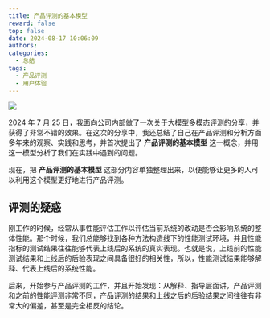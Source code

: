 ```yaml
---
title: 产品评测的基本模型
reward: false
top: false
date: 2024-08-17 10:06:09
authors:
categories:
  - 总结
tags:
  - 产品评测
  - 用户体验
---
```


![](1.png)

2024 年 7 月 25 日，我面向公司内部做了一次关于大模型多模态评测的分享，并获得了非常不错的效果。在这次的分享中，我还总结了自己在产品评测和分析方面多年来的观察、实践和思考，并首次提出了 **产品评测的基本模型** 这一概念，并用这一模型分析了我们在实践中遇到的问题。

现在，把 **产品评测的基本模型** 这部分内容单独整理出来，以便能够让更多的人可以利用这个模型更好地进行产品评测。
<!--more-->

## 评测的疑惑
刚工作的时候，经常从事性能评估工作以评估当前系统的改动是否会影响系统的整体性能。那个时候，我们总能够找到各种方法构造线下的性能测试环境，并且性能指标的测试结果往往能够代表上线后的系统的真实表现。也就是说，上线前的性能测试结果和上线后的后验表现之间具备很好的相关性，所以，性能测试结果能够解释、代表上线后的系统性能。

后来，开始参与产品评测的工作，并且开始发现：从解释、指导层面讲，产品评测和之前的性能评测非常不同，产品评测的结果和上线之后的后验结果之间往往有非常大的偏差，甚至是完全相反的结论。


